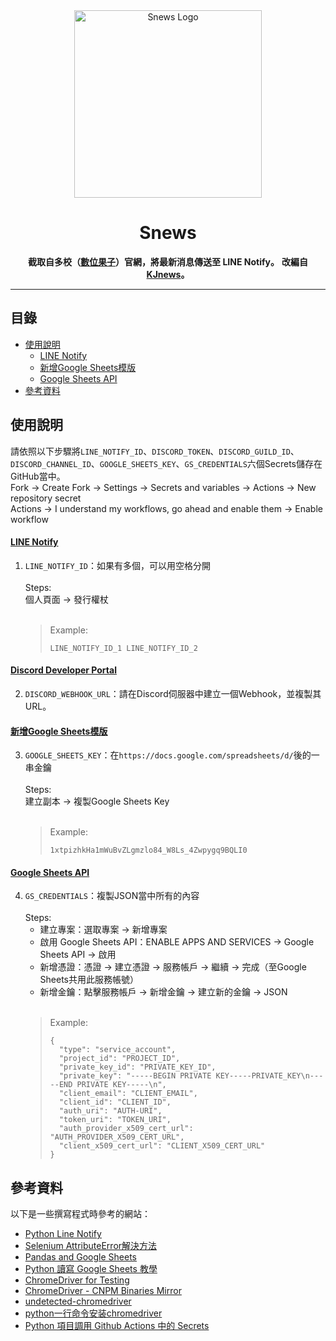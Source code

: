 <div align="center">
   <img src="https://lihi-io.s3.us-west-004.backblazeb2.com/dXNlcl8xNDA2OTc=/1720440613271.png" alt="Snews Logo" width="300">
</div>

<h1 align="center">Snews</h1>

<p align="center">
  <strong>截取自多校（<a href="https://www.efroip.com/efroip/publish_page/1895/?cid=65574">數位果子</a>）官網，將最新消息傳送至 LINE Notify。</strong>
  <strong>改編自<a href="https://github.com/KJnews/KJnews">KJnews</a>。</strong>
</p>

---

<h2>目錄</h2>

- [使用說明](#使用說明)
  - [LINE Notify](#line-notify)
  - [新增Google Sheets模版](#新增google-sheets模版)
  - [Google Sheets API](#google-sheets-api)
- [參考資料](#參考資料)

## 使用說明
請依照以下步驟將<code>LINE_NOTIFY_ID</code>、<code>DISCORD_TOKEN</code>、<code>DISCORD_GUILD_ID</code>、<code>DISCORD_CHANNEL_ID</code>、<code>GOOGLE_SHEETS_KEY</code>、<code>GS_CREDENTIALS</code>六個Secrets儲存在GitHub當中。<br>
Fork → Create Fork → Settings → Secrets and variables → Actions → New repository secret<br>
Actions → I understand my workflows, go ahead and enable them → Enable workflow


#### [LINE Notify](https://notify-bot.line.me/)
1. <code>LINE_NOTIFY_ID</code>：如果有多個，可以用空格分開<br><br>
   Steps:<br>
   個人頁面 → 發行權杖<br><br>
   > Example:
   > ```
   > LINE_NOTIFY_ID_1 LINE_NOTIFY_ID_2
   > ```


#### [Discord Developer Portal](https://discord.com/developers/applications)
2. `DISCORD_WEBHOOK_URL`：請在Discord伺服器中建立一個Webhook，並複製其URL。


#### [新增Google Sheets模版](https://lihi.cc/sRZoi)
3. <code>GOOGLE_SHEETS_KEY</code>：在`https://docs.google.com/spreadsheets/d/`後的一串金鑰<br><br>
   Steps: <br>
   建立副本 → 複製Google Sheets Key<br><br>
   > Example:
   > ```
   > 1xtpizhkHa1mWuBvZLgmzlo84_W8Ls_4Zwpygq9BQLI0
   > ```


#### [Google Sheets API](https://console.cloud.google.com/apis/dashboard)
4. <code>GS_CREDENTIALS</code>：複製JSON當中所有的內容<br><br>
   Steps: 
   - 建立專案：選取專案 → 新增專案
   - 啟用 Google Sheets API：ENABLE APPS AND SERVICES → Google Sheets API → 啟用
   - 新增憑證：憑證 → 建立憑證 → 服務帳戶 → 繼續 → 完成（至Google Sheets共用此服務帳號）
   - 新增金鑰：點擊服務帳戶 → 新增金鑰 → 建立新的金鑰 → JSON
<br><br>
   > Example:
   > ```
   > {
   >   "type": "service_account",
   >   "project_id": "PROJECT_ID",
   >   "private_key_id": "PRIVATE_KEY_ID",
   >   "private_key": "-----BEGIN PRIVATE KEY-----PRIVATE_KEY\n-----END PRIVATE KEY-----\n",
   >   "client_email": "CLIENT_EMAIL",
   >   "client_id": "CLIENT_ID",
   >   "auth_uri": "AUTH-URI",
   >   "token_uri": "TOKEN_URI",
   >   "auth_provider_x509_cert_url": "AUTH_PROVIDER_X509_CERT_URL",
   >   "client_x509_cert_url": "CLIENT_X509_CERT_URL"
   > }
   > ```

## 參考資料

以下是一些撰寫程式時參考的網站：

- [Python Line Notify](https://www.learncodewithmike.com/2020/06/python-line-notify.html)
- [Selenium AttributeError解決方法](https://stackoverflow.com/questions/72854116/selenium-attributeerror-webdriver-object-has-no-attribute-find-element-by-cs)
- [Pandas and Google Sheets](https://www.learncodewithmike.com/2021/06/pandas-and-google-sheets.html)
- [Python 讀寫 Google Sheets 教學](https://hackmd.io/@Yun-Cheng/GoogleSheets)
- [ChromeDriver for Testing](https://googlechromelabs.github.io/chrome-for-testing/)
- [ChromeDriver - CNPM Binaries Mirror](https://registry.npmmirror.com/binary.html?path=chromedriver)
- [undetected-chromedriver](https://github.com/ultrafunkamsterdam/undetected-chromedriver)
- [python一行命令安装chromedriver](https://www.cnblogs.com/wxhou/p/chromedriver-py.html)
- [Python 項目調用 Github Actions 中的 Secrets](https://ivitan.com/posts/GithubSecret.html)
